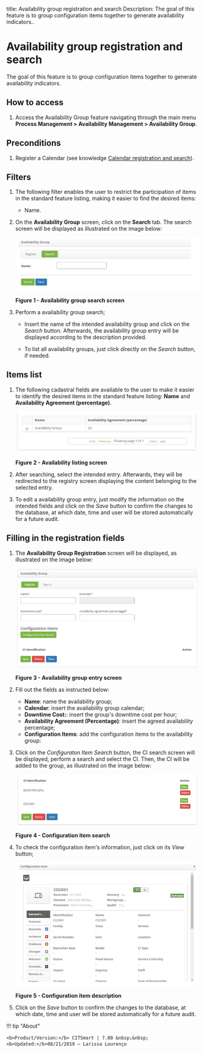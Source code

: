 title: Availability group registration and search
Description: The goal of this feature is to group configuration items together to generate availability indicators..
# Availability group registration and search

The goal of this feature is to group configuration items together to generate availability indicators.

How to access
---------------

1. Access the Availability Group feature navigating through the main menu 
**Process Management > Availability Management > Availability Group**.

Preconditions
--------------

1. Register a Calendar (see knowledge [Calendar registration and search][1]).

Filters
----------

1. The following filter enables the user to restrict the participation of items in the standard feature listing, making it 
easier to find the desired items:

    - Name.
 
 2. On the **Availability Group** screen, click on the **Search** tab. The search screen will be displayed as illustrated on 
 the image below:

 
     ![Group](images/goup.img1.jpg)
     
     **Figure 1 - Availability group search screen**
 
 3. Perform a availability group search;
 
     - Insert the name of the intended availability group and click on the *Search* button. Afterwards, the availability group 
     entry will be displayed according to the description provided.

     - To list all availability groups, just click directly on the *Search* button, if needed.
    
Items list
-------------------

1. The following cadastral fields are available to the user to make it easier to identify the desired items in the standard 
feature listing: **Name** and **Availability Agreement (percentage)**.

    ![Listing](images/goup.img2.jpg)
    
    **Figure 2 - Availability listing screen**
    
2. After searching, select the intended entry. Afterwards, they will be redirected to the registry screen displaying the 
content belonging to the selected entry.

3. To edit a availability group entry, just modify the information on the intended fields and click on the *Save* button to 
confirm the changes to the database, at which date, time and user will be stored automatically for a future audit.

Filling in the registration fields
-------------------------------------

1. The **Availability Group Registration** screen will be displayed, as illustrated on the image below:

    ![Entry](images/goup.img3.jpg)
    
    **Figure 3 - Availability group entry screen**
    
2. Fill out the fields as instructed below:

    - **Name**: name the availability group;
    - **Calendar**: insert the availability group calendar;
    - **Downtime Cost:**: insert the group's downtime cost per hour;
    - **Availability Agreement (Percentage)**: insert the agreed availability percentage;
    - **Configuration Items**: add the configuration items to the availability group:
    
3. Click on the *Configuraton Item Search* button, the CI search screen will be displayed, perform a search and select the CI. 
Then, the CI will be added to the group, as illustrated on the image below:

    ![Search](images/goup.img4.jpg)
    
    **Figure 4 - Configuration item search**  
    
4. To check the configuration item's information, just click on its *View* button;

    ![Description](images/goup.img5.jpg)
    
    **Figure 5 - Configuration item description**
    
5. Click on the *Save* button to confirm the changes to the database, at which date, time and user will be stored 
automatically for a future audit.

!!! tip "About"

    <b>Product/Version:</b> CITSmart | 7.00 &nbsp;&nbsp;
    <b>Updated:</b>08/21/2019 – Larissa Lourenço
    
[1]:/en-us/citsmart-platform-7/plataform-administration/time/create-calendar.html
